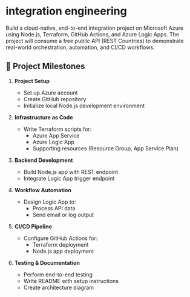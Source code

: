 # integration engineering
Build a cloud-native, end-to-end integration project on Microsoft Azure using Node.js, Terraform, GitHub Actions, and Azure Logic Apps. The project will consume a free public API (REST Countries) to demonstrate real-world orchestration, automation, and CI/CD workflows. 
## 📌 Project Milestones

1. **Project Setup**
   - Set up Azure account
   - Create GitHub repository
   - Initialize local Node.js development environment

2. **Infrastructure as Code**
   - Write Terraform scripts for:
     - Azure App Service
     - Azure Logic App
     - Supporting resources (Resource Group, App Service Plan)

3. **Backend Development**
   - Build Node.js app with REST endpoint
   - Integrate Logic App trigger endpoint

4. **Workflow Automation**
   - Design Logic App to:
     - Process API data
     - Send email or log output

5. **CI/CD Pipeline**
   - Configure GitHub Actions for:
     - Terraform deployment
     - Node.js app deployment

6. **Testing & Documentation**
   - Perform end-to-end testing
   - Write README with setup instructions
   - Create architecture diagram
